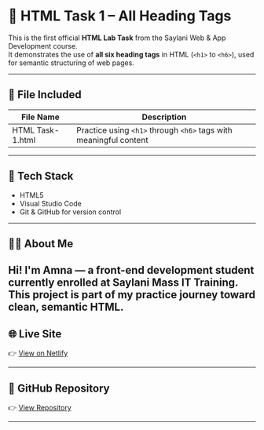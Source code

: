 # 📄 HTML Task 1 – All Heading Tags

This is the first official **HTML Lab Task** from the Saylani Web & App Development course.  
It demonstrates the use of **all six heading tags** in HTML (`<h1>` to `<h6>`), used for semantic structuring of web pages.

---

## 📁 File Included

| File Name           | Description              |
|---------------------|--------------------------|
| HTML Task-1.html    | Practice using `<h1>` through `<h6>` tags with meaningful content |

---

## 🔧 Tech Stack

- HTML5  
- Visual Studio Code  
- Git & GitHub for version control

---

## 👩‍💻 About Me

Hi! I'm Amna — a front-end development student currently enrolled at **Saylani Mass IT Training**.  
This project is part of my practice journey toward clean, semantic HTML.
---

## 🌐 Live Site

👉 [View on Netlify](https://html-task-3-personal-blog.netlify.app)

---

## 📁 GitHub Repository

👉 [View Repository](https://github.com/Amna7877/HTML-Task-3-Personal-Blog)

---


